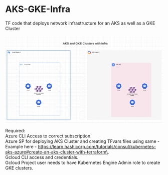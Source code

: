 # AKS-GKE-Infra
TF code that deploys network infrastructure for an AKS as well as a GKE Cluster

![Total Build](/images/AKS+GKE+Infra.png)

Required:  
Azure CLI Access to correct subscription.  
Azure SP for deploying AKS Cluster and creating TFvars files using same - Example here - https://learn.hashicorp.com/tutorials/consul/kubernetes-aks-azure#create-an-aks-cluster-with-terraform\.  
Gcloud CLI access and credentials.   
Gcloud Project user needs to have Kubernetes Engine Admin role to create GKE clusters.  


